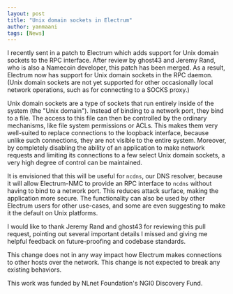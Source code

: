 ```yaml
---
layout: post
title: "Unix domain sockets in Electrum"
author: yanmaani
tags: [News]
---
```


I recently sent in a patch to Electrum which adds support for Unix domain sockets to the RPC interface. After review by ghost43 and Jeremy Rand, who is also a Namecoin developer, this patch has been merged. As a result, Electrum now has support for Unix domain sockets in the RPC daemon. (Unix domain sockets are not yet supported for other occasionally local network operations, such as for connecting to a SOCKS proxy.)

Unix domain sockets are a type of sockets that run entirely inside of the system (the "Unix domain"). Instead of binding to a network port, they bind to a file. The access to this file can then be controlled by the ordinary mechanisms, like file system permissions or ACLs. This makes them very well-suited to replace connections to the loopback interface, because unlike such connections, they are not visible to the entire system. Moreover, by completely disabling the ability of an application to make network requests and limiting its connections to a few select Unix domain sockets, a very high degree of control can be maintained.

It is envisioned that this will be useful for `ncdns`, our DNS resolver, because it will allow Electrum-NMC to provide an RPC interface to `ncdns` without having to bind to a network port. This reduces attack surface, making the application more secure. The functionality can also be used by other Electrum users for other use-cases, and some are even suggesting to make it the default on Unix platforms.

I would like to thank Jeremy Rand and ghost43 for reviewing this pull request, pointing out several important details I missed and giving me helpful feedback on future-proofing and codebase standards.

This change does not in any way impact how Electrum makes connections to other hosts over the network. This change is not expected to break any existing behaviors.

This work was funded by NLnet Foundation's NGI0 Discovery Fund.
